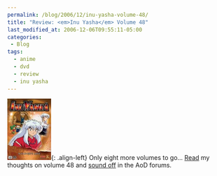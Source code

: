 ```yaml
---
permalink: /blog/2006/12/inu-yasha-volume-48/
title: "Review: <em>Inu Yasha</em> Volume 48"
last_modified_at: 2006-12-06T09:55:11-05:00
categories:
 - Blog
tags:
  - anime
  - dvd
  - review
  - inu yasha
---
```


![Inu Yasha Volume 48](/assets/images/reviews/inu_yasha-volume48.jpg){: .align-left}
Only eight more volumes to go... [Read](http://www.animeondvd.com/reviews2/disc_reviews/5749.php) my thoughts on volume
48 and [sound off](http://www.animeondvd.com/forum/showtopic.php?tid/15268/) in the AoD forums.